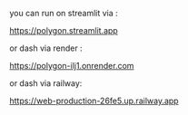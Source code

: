 you can run on streamlit via : 

https://polygon.streamlit.app 

or dash via render :

https://polygon-ilj1.onrender.com

or dash via railway:

https://web-production-26fe5.up.railway.app

